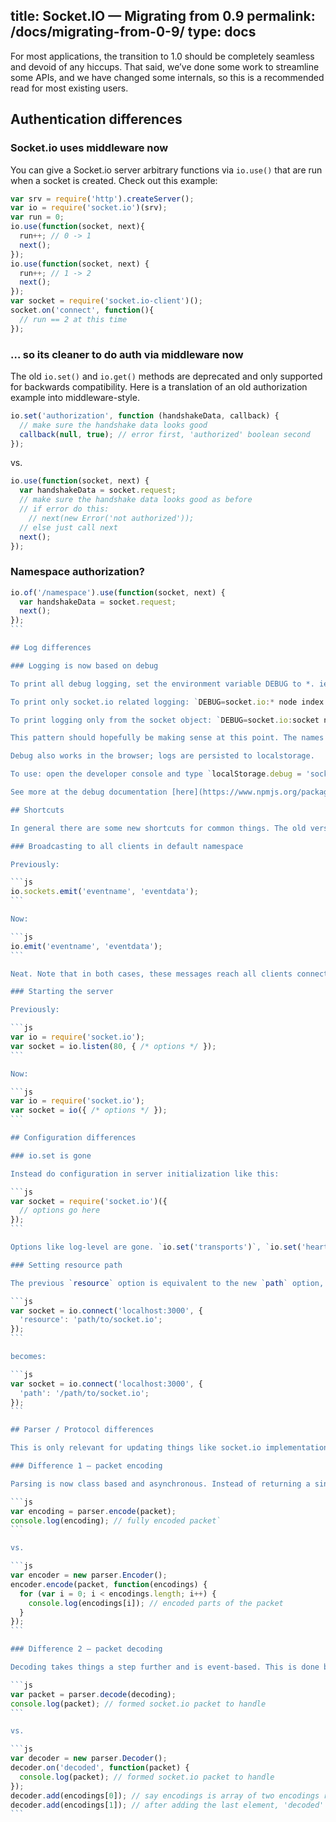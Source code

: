 title: Socket.IO  —  Migrating from 0.9
permalink: /docs/migrating-from-0-9/
type: docs
---

For most applications, the transition to 1.0 should be completely seamless and devoid of any hiccups. That said, we’ve done some work to streamline some APIs, and we have changed some internals, so this is a recommended read for most existing users.

## Authentication differences

### Socket.io uses middleware now

You can give a Socket.io server arbitrary functions via `io.use()` that are run when a socket is created. Check out this example:

```js
var srv = require('http').createServer();
var io = require('socket.io')(srv);
var run = 0;
io.use(function(socket, next){
  run++; // 0 -> 1
  next();
});
io.use(function(socket, next) {
  run++; // 1 -> 2
  next();
});
var socket = require('socket.io-client')();
socket.on('connect', function(){
  // run == 2 at this time
});
```

### … so its cleaner to do auth via middleware now

The old `io.set()` and `io.get()` methods are deprecated and only supported for backwards compatibility. Here is a translation of an old authorization example into middleware-style.

```js
io.set('authorization', function (handshakeData, callback) {
  // make sure the handshake data looks good
  callback(null, true); // error first, 'authorized' boolean second 
});
```

vs.

```js
io.use(function(socket, next) {
  var handshakeData = socket.request;
  // make sure the handshake data looks good as before
  // if error do this:
    // next(new Error('not authorized'));
  // else just call next
  next();
});
```

### Namespace authorization?

````js
io.of('/namespace').use(function(socket, next) {
  var handshakeData = socket.request;
  next();
});
```

## Log differences

### Logging is now based on debug

To print all debug logging, set the environment variable DEBUG to *. ie: `DEBUG=* node index.js`

To print only socket.io related logging: `DEBUG=socket.io:* node index.js`.

To print logging only from the socket object: `DEBUG=socket.io:socket node index.js`.

This pattern should hopefully be making sense at this point. The names of the files in socket.io/lib are equivalent to their debug names.

Debug also works in the browser; logs are persisted to localstorage.

To use: open the developer console and type `localStorage.debug = 'socket.io:*'` (or any debug level) and then refresh the page. Everything is logged until you run `localStorage.debug = ''`

See more at the debug documentation [here](https://www.npmjs.org/package/debug).

## Shortcuts

In general there are some new shortcuts for common things. The old versions should still work, but shortcuts are nice.

### Broadcasting to all clients in default namespace

Previously:

```js
io.sockets.emit('eventname', 'eventdata');
```

Now:

```js
io.emit('eventname', 'eventdata');
```

Neat. Note that in both cases, these messages reach all clients connected to the default ‘/’ namespace, but not clients in other namespaces.

### Starting the server

Previously:

```js
var io = require('socket.io');
var socket = io.listen(80, { /* options */ });
```

Now:

```js
var io = require('socket.io');
var socket = io({ /* options */ });
```

## Configuration differences

### io.set is gone

Instead do configuration in server initialization like this:

```js
var socket = require('socket.io')({
  // options go here
});
```

Options like log-level are gone. `io.set('transports')`, `io.set('heartbeat interval')`, `io.set('heartbeat timeout'`, and `io.set('resource')` are still supported for backwards compatibility.

### Setting resource path

The previous `resource` option is equivalent to the new `path` option, but needs a `/` in the beginning. For example, the following configuration:

```js
var socket = io.connect('localhost:3000', {
  'resource': 'path/to/socket.io';
});
```

becomes:

```js
var socket = io.connect('localhost:3000', {
  'path': '/path/to/socket.io';
});
```

## Parser / Protocol differences

This is only relevant for updating things like socket.io implementations in other languages, custom socket.io clients, etc.

### Difference 1 – packet encoding

Parsing is now class based and asynchronous. Instead of returning a single encoded string, encode calls callback with an array of encodings as the only argument. Each encoding should be written to the transport in order. This is more flexible and makes binary data transport work. Here’s an example:

```js
var encoding = parser.encode(packet);
console.log(encoding); // fully encoded packet`
```

vs.

```js
var encoder = new parser.Encoder();
encoder.encode(packet, function(encodings) {
  for (var i = 0; i < encodings.length; i++) {
    console.log(encodings[i]); // encoded parts of the packet
  }
});
```

### Difference 2 – packet decoding

Decoding takes things a step further and is event-based. This is done because some objects (binary-containing) are both encoded and decoded in multiple parts. This example should help:

```js
var packet = parser.decode(decoding);
console.log(packet); // formed socket.io packet to handle
```

vs.

```js
var decoder = new parser.Decoder();
decoder.on('decoded', function(packet) {
  console.log(packet); // formed socket.io packet to handle
});
decoder.add(encodings[0]); // say encodings is array of two encodings received from transport
decoder.add(encodings[1]); // after adding the last element, 'decoded' is emitted from decoder
```
